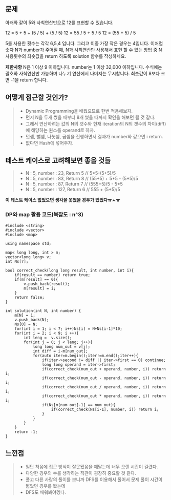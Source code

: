 ## 문제

아래와 같이 5와 사칙연산만으로 12를 표현할 수 있습니다.

12 = 5 + 5 + (5 / 5) + (5 / 5)
12 = 55 / 5 + 5 / 5
12 = (55 + 5) / 5

5를 사용한 횟수는 각각 6,5,4 입니다. 그리고 이중 가장 작은 경우는 4입니다.
이처럼 숫자 N과 number가 주어질 때, N과 사칙연산만 사용해서 표현 할 수 있는 방법 중 N 사용횟수의 최솟값을 return 하도록 solution 함수를 작성하세요.

**제한사항**
N은 1 이상 9 이하입니다.
number는 1 이상 32,000 이하입니다.
수식에는 괄호와 사칙연산만 가능하며 나누기 연산에서 나머지는 무시합니다.
최솟값이 8보다 크면 -1을 return 합니다.

## 어떻게 접근할 것인가?

>* Dynamic Programming을 배웠으므로 한번 적용해보자.
>* 먼저 N을 두개 썼을 때부터 8개 썼을 때까지 확인을 해보면 될 것 같다.
>* 그래서 연산하려는 값의 N의 갯수와 현재 iteration의 N의 갯수의 차이(diff)에 해당하는 원소를 operand로 하자.
>* 덧셈, 뺄셈, 나눗셈, 곱셈을 진행하면서 결과가 number와 같으면 i return.
>* 없다면 Hash에 넣어주자.

## 테스트 케이스로 고려해보면 좋을 것들

>* N : 5, number :  23, Return 5 // 5*5-(5+5)/5
>* N : 5, number :  83, Return 8 // (55+5) + 5*5 - (5+5)/5
>* N : 5, number :  87, Return 7 // (555+5)/5 - 5*5
>* N : 5, number :  127, Return 6 // 5*5*5 + (5+5)/5

**이 테스트 케이스 없었으면 생각을 못했을 경우가 있었다ㅠㅅㅠ**



### DP와 map 활용 코드(복잡도 : n^3)

    #include <string>
    #include <vector>
    #include <map>

    using namespace std;

    map< long long, int > m;
    vector<long long> v;
    int Ns[7];

    bool correct_check(long long result, int number, int i){
        if(result == number) return true;
        if(m[result] == 0){
            v.push_back(result);
            m[result] = i;
        }
        return false;
    }

    int solution(int N, int number) {
        m[N] = 1;
        v.push_back(N);
        Ns[0] = N;
        for(int i = 1; i < 7; i++)Ns[i] = N+Ns[i-1]*10;
        for(int i = 2; i < 9; i ++){
            int leng =  v.size();
            for(int j = 0; j < leng; j++){
                long long num_out = v[j];
                int diff = i-m[num_out];
                for(auto iter=m.begin();iter!=m.end();iter++){
                    if(iter->second != diff || iter->first == 0) continue;
                    long long operand = iter->first;
                    if(correct_check(num_out + operand, number, i)) return i;
                    if(correct_check(num_out - operand, number, i)) return i;
                    if(correct_check(num_out / operand, number, i)) return i;
                    if(correct_check(num_out * operand, number, i)) return i;
                    if(Ns[m[num_out]-1] == num_out){
                        if(correct_check(Ns[i-1], number, i)) return i;
                    }
                }       
            }
        } 
        return -1;
    }

## 느낀점

>* 일단 처음에 접근 방식이 잘못됐음을 깨달는데 너무 오랜 시간이 걸렸다.
>* 다양한 경우의 수를 생각하는 직관이 굉장히 중요할 것 같다.
>* 풀고 다른 사람의 풀이를 보니까 DFS를 이용해서 풀어서 문제 풀이 시간이 짧았던 경우를 봤는데
>* DFS도 배워봐야겠다.


